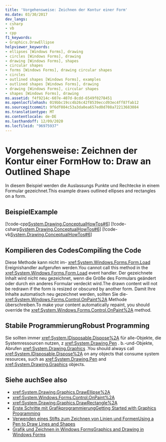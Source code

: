 ```yaml
---
title: 'Vorgehensweise: Zeichnen der Kontur einer Form'
ms.date: 03/30/2017
dev_langs:
- csharp
- vb
- cpp
f1_keywords:
- Graphics.DrawEllipse
helpviewer_keywords:
- ellipses [Windows Forms], drawing
- circles [Windows Forms], drawing
- drawing [Windows Forms], shapes
- circular shapes
- forms [Windows Forms], drawing circular shapes
- circles
- outlined shapes [Windows Forms], examples
- outlined shapes [Windows Forms], drawing
- drawing [Windows Forms], circular shapes
- shapes [Windows Forms], drawing
ms.assetid: f4f9214c-607e-407d-8cdd-6549f0278451
ms.openlocfilehash: 019bbc19cc4b26c42f8539eccd93ec4ff87fab12
ms.sourcegitcommit: 9f6df084c53a3da0ea657ed0d708a72213683084
ms.translationtype: MT
ms.contentlocale: de-DE
ms.lasthandoff: 12/09/2020
ms.locfileid: "96975937"
---
```

# <a name="how-to-draw-an-outlined-shape"></a><span data-ttu-id="71b4b-102">Vorgehensweise: Zeichnen der Kontur einer Form</span><span class="sxs-lookup"><span data-stu-id="71b4b-102">How to: Draw an Outlined Shape</span></span>
<span data-ttu-id="71b4b-103">In diesem Beispiel werden die Auslassungs Punkte und Rechtecke in einem Formular gezeichnet.</span><span class="sxs-lookup"><span data-stu-id="71b4b-103">This example draws outlined ellipses and rectangles on a form.</span></span>  
  
## <a name="example"></a><span data-ttu-id="71b4b-104">Beispiel</span><span class="sxs-lookup"><span data-stu-id="71b4b-104">Example</span></span>  
 [!code-cpp[System.Drawing.ConceptualHowTos#6](~/samples/snippets/cpp/VS_Snippets_Winforms/System.Drawing.ConceptualHowTos/cpp/form1.cpp#6)]
 [!code-csharp[System.Drawing.ConceptualHowTos#6](~/samples/snippets/csharp/VS_Snippets_Winforms/System.Drawing.ConceptualHowTos/CS/form1.cs#6)]
 [!code-vb[System.Drawing.ConceptualHowTos#6](~/samples/snippets/visualbasic/VS_Snippets_Winforms/System.Drawing.ConceptualHowTos/VB/form1.vb#6)]  
  
## <a name="compiling-the-code"></a><span data-ttu-id="71b4b-105">Kompilieren des Codes</span><span class="sxs-lookup"><span data-stu-id="71b4b-105">Compiling the Code</span></span>  
 <span data-ttu-id="71b4b-106">Diese Methode kann nicht im- <xref:System.Windows.Forms.Form.Load> Ereignishandler aufgerufen werden.</span><span class="sxs-lookup"><span data-stu-id="71b4b-106">You cannot call this method in the <xref:System.Windows.Forms.Form.Load> event handler.</span></span> <span data-ttu-id="71b4b-107">Der gezeichnete Inhalt wird nicht neu gezeichnet, wenn die Größe des Formulars geändert oder durch ein anderes Formular verdeckt wird.</span><span class="sxs-lookup"><span data-stu-id="71b4b-107">The drawn content will not be redrawn if the form is resized or obscured by another form.</span></span> <span data-ttu-id="71b4b-108">Damit Ihre Inhalte automatisch neu gezeichnet werden, sollten Sie die- <xref:System.Windows.Forms.Control.OnPaint%2A> Methode überschreiben.</span><span class="sxs-lookup"><span data-stu-id="71b4b-108">To make your content automatically repaint, you should override the <xref:System.Windows.Forms.Control.OnPaint%2A> method.</span></span>  
  
## <a name="robust-programming"></a><span data-ttu-id="71b4b-109">Stabile Programmierung</span><span class="sxs-lookup"><span data-stu-id="71b4b-109">Robust Programming</span></span>  
 <span data-ttu-id="71b4b-110">Sie sollten immer <xref:System.IDisposable.Dispose%2A> für alle-Objekte, die Systemressourcen nutzen, z <xref:System.Drawing.Pen> . b.-und-Objekte, Abrufen <xref:System.Drawing.Graphics> .</span><span class="sxs-lookup"><span data-stu-id="71b4b-110">You should always call <xref:System.IDisposable.Dispose%2A> on any objects that consume system resources, such as <xref:System.Drawing.Pen> and <xref:System.Drawing.Graphics> objects.</span></span>  
  
## <a name="see-also"></a><span data-ttu-id="71b4b-111">Siehe auch</span><span class="sxs-lookup"><span data-stu-id="71b4b-111">See also</span></span>

- <xref:System.Drawing.Graphics.DrawEllipse%2A>
- <xref:System.Windows.Forms.Control.OnPaint%2A>
- <xref:System.Drawing.Graphics.DrawRectangle%2A>
- [<span data-ttu-id="71b4b-112">Erste Schritte mit Grafikprogrammierung</span><span class="sxs-lookup"><span data-stu-id="71b4b-112">Getting Started with Graphics Programming</span></span>](getting-started-with-graphics-programming.md)
- [<span data-ttu-id="71b4b-113">Verwenden eines Stifts zum Zeichnen von Linien und Formen</span><span class="sxs-lookup"><span data-stu-id="71b4b-113">Using a Pen to Draw Lines and Shapes</span></span>](using-a-pen-to-draw-lines-and-shapes.md)
- [<span data-ttu-id="71b4b-114">Grafik und Zeichnen in Windows Forms</span><span class="sxs-lookup"><span data-stu-id="71b4b-114">Graphics and Drawing in Windows Forms</span></span>](graphics-and-drawing-in-windows-forms.md)
